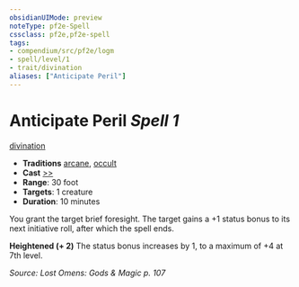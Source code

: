```yaml
---
obsidianUIMode: preview
noteType: pf2e-Spell
cssclass: pf2e,pf2e-spell
tags:
- compendium/src/pf2e/logm
- spell/level/1
- trait/divination
aliases: ["Anticipate Peril"]
---
```

# Anticipate Peril *Spell 1*   
[divination](rules/traits/divination.md "Divination School Trait")  

- **Traditions** [arcane](rules/traits/arcane.md "Arcane Tradition Trait"), [occult](rules/traits/occult.md "Occult Tradition Trait")
- **Cast** [>>](rules/core-rulebook/chapter-9-playing-the-game.md#Actions "Two-Action") 
- **Range**: 30 foot
- **Targets**: 1 creature
- **Duration**: 10 minutes

You grant the target brief foresight. The target gains a +1 status bonus to its next initiative roll, after which the spell ends.

**Heightened (+ 2)** The status bonus increases by 1, to a maximum of +4 at 7th level.

*Source: Lost Omens: Gods & Magic p. 107*